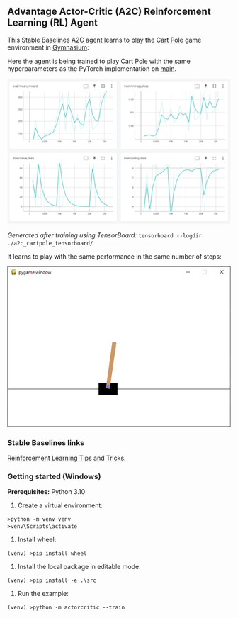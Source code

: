 ## Advantage Actor-Critic (A2C) Reinforcement Learning (RL) Agent

This [Stable Baselines A2C agent](https://stable-baselines3.readthedocs.io/en/master/modules/a2c.html) learns to play the [Cart Pole](https://gymnasium.farama.org/environments/classic_control/cart_pole/) game environment in [Gymnasium](https://gymnasium.farama.org/content/basic_usage/):

Here the agent is being trained to play Cart Pole with the same hyperparameters as the PyTorch implementation on [main](https://github.com/alpine-chamois/actor-critic/tree/main).

![Training metrics](images/training-metrics.png)

_Generated after training using TensorBoard:_ ```tensorboard --logdir ./a2c_cartpole_tensorboard/```

It learns to play with the same performance in the same number of steps:

![Evaluations](images/evaluation.png)

### Stable Baselines links
[Reinforcement Learning Tips and Tricks](https://stable-baselines3.readthedocs.io/en/master/guide/rl_tips.html).

### Getting started (Windows)

__Prerequisites:__ Python 3.10 

1. Create a virtual environment:
```
>python -m venv venv
>venv\Scripts\activate
```
1. Install wheel:
```
(venv) >pip install wheel
```
1. Install the local package in editable mode:
```
(venv) >pip install -e .\src
```
1. Run the example:
```
(venv) >python -m actorcritic --train
```
